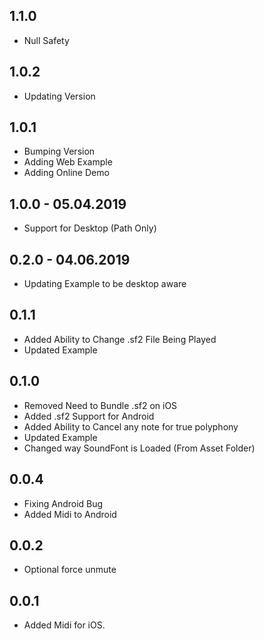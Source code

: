 ## 1.1.0

* Null Safety

## 1.0.2

*  Updating Version

## 1.0.1

* Bumping Version
* Adding Web Example
* Adding Online Demo

## 1.0.0 - 05.04.2019

* Support for Desktop (Path Only)

## 0.2.0 - 04.06.2019

* Updating Example to be desktop aware

## 0.1.1

* Added Ability to Change .sf2 File Being Played
* Updated Example

## 0.1.0

* Removed Need to Bundle .sf2 on iOS
* Added .sf2 Support for Android
* Added Ability to Cancel any note for true polyphony
* Updated Example
* Changed way SoundFont is Loaded (From Asset Folder)

## 0.0.4

* Fixing Android Bug
* Added Midi to Android

## 0.0.2

* Optional force unmute

## 0.0.1

* Added Midi for iOS.
